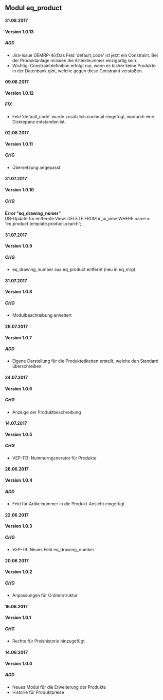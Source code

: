 ## Modul eq_product

#### 31.08.2017
#### Version 1.0.13
##### ADD
- Jira-Issue OEMRP-46:Das Feld 'default_code' ist jetzt ein Constraint. Bei der Produktanlage müssen die Artieklnummer einzigartig sein.
- Wichtig: Constraintdefinition erfolgt nur, wenn es bisher keine Produkte in der Datenbank gibt, welche gegen diese Constraint verstoßen.

#### 09.08.2017
#### Version 1.0.12
##### FIX
- Feld 'default_code' wurde zusätzlich nochmal eingefügt, wodurch eine Diskrepanz entstanden ist.

#### 02.08.2017
#### Version 1.0.11
##### CHG
- Übersetzung angepasst

#### 31.07.2017
#### Version 1.0.10
##### CHG
<b>Error "eq_drawing_numer"</b> <br/>
DB-Update für entfernte View:
DELETE FROM ir_ui_view WHERE name = 'eq.product.template.product.search';

#### 31.07.2017
#### Version 1.0.9
##### CHG
- eq_drawing_number aus eq_product entfernt (neu in eq_mrp)

#### 31.07.2017
#### Version 1.0.8
##### CHG
- Modulbeschreibung erweitert


#### 26.07.2017
#### Version 1.0.7
##### ADD
- Eigene Darstellung für die Produktetiketten erstellt, welche den Standard überschreiben 


#### 24.07.2017
#### Version 1.0.6
##### CHG
- Anzeige der Produktbeschreibung


#### 14.07.2017
#### Version 1.0.5
##### CHG
- VEP-113: Nummerngenerator für Produkte


#### 28.06.2017
#### Version 1.0.4
##### ADD
- Feld für Artikelnummer in die Produkt-Ansicht eingefügt


#### 22.06.2017
#### Version 1.0.3
##### CHG
- VEP-79: Neues Feld eq_drawing_number


#### 20.06.2017
#### Version 1.0.2
##### CHG
- Anpassungen für Ordnerstruktur


#### 16.06.2017
#### Version 1.0.1
##### CHG
- Rechte für Preishistorie hinzugefügt


#### 14.06.2017
#### Version 1.0.0
##### ADD
- Neues Modul für die Erweiterung der Produkte
- Historie für Produktpreise

